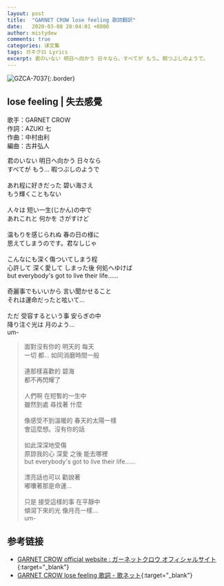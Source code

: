 ```yaml
---
layout: post
title:  "GARNET CROW lose feeling 歌詞翻訳"
date:   2020-03-08 20:04:01 +0800
author: mistydew
comments: true
categories: 译文集
tags: ガネクロ Lyrics
excerpt: 君のいない 明日へ向かう 日々なら、すべてが もう… 暇つぶしのようで。
---
```

![GZCA-7037](https://crowsub.github.io/assets/images/discography/single/GZCA-7037.jpg){:.border}

## lose feeling | 失去感覺

歌手：GARNET CROW<br>
作詞：AZUKI 七<br>
作曲：中村由利<br>
編曲：古井弘人

<div class="lyric-original">
<p>
君のいない 明日へ向かう 日々なら<br>
すべてが もう… 暇つぶしのようで<br>
<br>
あれ程に好きだった 碧い海さえ<br>
もう輝くこともない<br>
<br>
人々は 短い一生(じかん)の中で<br>
あれこれと 何かを さがすけど<br>
<br>
温もりを感じられぬ 春の日の様に<br>
思えてしまうのです。君なしじゃ<br>
<br>
こんなにも深く傷ついてしまう程<br>
心許して 深く愛して しまった後 何処へゆけば<br>
but everybody's got to live their life......<br>
<br>
奇麗事でもいいから 言い聞かせること<br>
それは運命だったと呟いて…<br>
<br>
ただ 受容するという事 安らぎの中<br>
降り注ぐ光は 月のよう…<br>
um-
</p>
</div>

<div class="lyric-translation">
<blockquote>
面對沒有你的 明天的 每天<br>
一切 都... 如同消磨時間一般<br>
<br>
連那樣喜歡的 碧海<br>
都不再閃耀了<br>
<br>
人們啊 在短暫的一生中<br>
雖然到處 尋找著 什麼<br>
<br>
像感受不到溫暖的 春天的太陽一樣<br>
會這麼想。沒有你的話<br>
<br>
如此深深地受傷<br>
原諒我的心 深愛 之後 能去哪裡<br>
but everybody's got to live their life......<br>
<br>
漂亮話也可以 勸說著<br>
嘟囔著那是命運...<br>
<br>
只是 接受這樣的事 在平靜中<br>
傾瀉下來的光 像月亮一樣...<br>
um-
</blockquote>
</div>

## 参考链接

* [GARNET CROW official website : ガーネットクロウ オフィシャルサイト](http://www.garnetcrow.com){:target="_blank"}
* [GARNET CROW lose feeling 歌詞 - 歌ネット](https://www.uta-net.com/song/59993){:target="_blank"}
